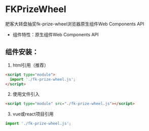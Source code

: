 # FKPrizeWheel
肥客大转盘抽奖fk-prize-wheel浏览器原生组件Web Components API
+ 组件特性：原生组件Web Components API

## 组件安装：
1. html引用（推荐）
```html
<script type="module">
  import './fk-prize-wheel.js';
</script>
``` 

2. 使用文件引入
```html 
<script type="module" src="./fk-prize-wheel.js"></script>
```

3. vue或react项目引用
```js 
import './fk-prize-wheel.js';
```
